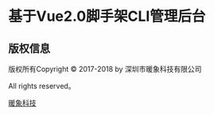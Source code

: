 # 基于Vue2.0脚手架CLI管理后台


## 版权信息

版权所有Copyright © 2017-2018 by 深圳市暖象科技有限公司

All rights reserved。

 [暖象科技](http://www.nuan-x.com/)
